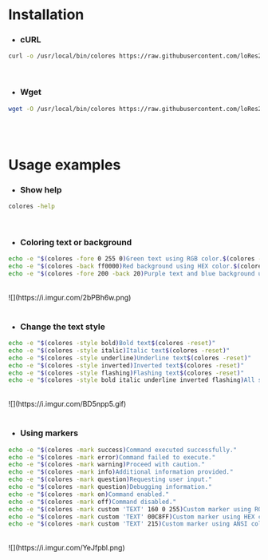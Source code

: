 # Installation
* ### сURL
```bash
curl -o /usr/local/bin/colores https://raw.githubusercontent.com/loRes228/colores/main/colores && chmod +x /usr/local/bin/colores
```
<br>

* ### Wget
```bash
wget -O /usr/local/bin/colores https://raw.githubusercontent.com/loRes228/colores/main/colores && chmod +x /usr/local/bin/colores
```
<br>
<br>

# Usage examples
* ### Show help
```bash
colores -help
```
<br>

* ### Coloring text or background
```bash
echo -e "$(colores -fore 0 255 0)Green text using RGB color.$(colores -reset)"
echo -e "$(colores -back ff0000)Red background using HEX color.$(colores -reset)"
echo -e "$(colores -fore 200 -back 20)Purple text and blue background using ANSI color.$(colores -reset)"
```
<br>
![](https://i.imgur.com/2bPBh6w.png)
<br>
<br>

* ### Change the text style
```bash
echo -e "$(colores -style bold)Bold text$(colores -reset)"
echo -e "$(colores -style italic)Italic text$(colores -reset)"
echo -e "$(colores -style underline)Underline text$(colores -reset)"
echo -e "$(colores -style inverted)Inverted text$(colores -reset)"
echo -e "$(colores -style flashing)Flashing text$(colores -reset)"
echo -e "$(colores -style bold italic underline inverted flashing)All styles$(colores -reset)"
```
<br>
![](https://i.imgur.com/BD5npp5.gif)
<br>
<br>

* ### Using markers
```bash
echo -e "$(colores -mark success)Command executed successfully."
echo -e "$(colores -mark error)Command failed to execute."
echo -e "$(colores -mark warning)Proceed with caution."
echo -e "$(colores -mark info)Additional information provided."
echo -e "$(colores -mark question)Requesting user input."
echo -e "$(colores -mark question)Debugging information."
echo -e "$(colores -mark on)Command enabled."
echo -e "$(colores -mark off)Command disabled."
echo -e "$(colores -mark custom 'TEXT' 160 0 255)Custom marker using RGB color."
echo -e "$(colores -mark custom 'TEXT' 00C8FF)Custom marker using HEX color."
echo -e "$(colores -mark custom 'TEXT' 215)Custom marker using ANSI color."
```
<br>
![](https://i.imgur.com/YeJfpbl.png)
